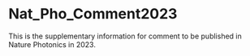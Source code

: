 # Nat_Pho_Comment2023
This is the supplementary information for comment to be published in Nature Photonics in 2023. 
